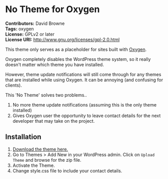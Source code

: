 # No Theme for Oxygen
**Contributors:** David Browne  
**Tags:** oxygen  
**License:** GPLv2 or later  
**License URI:** http://www.gnu.org/licenses/gpl-2.0.html

This theme only serves as a placeholder for sites built with [Oxygen](http://oxygenbuilder.com/).

Oxygen completely disables the WordPress theme system, so it really doesn't matter which theme you have installed.

However, theme update notifications will still come through for any themes that are installed while using Oxygen. It can be annoying (and confusing for clients).

This 'No Theme' solves two problems..

1. No more theme update notifications (assuming this is the only theme installed)
2. Gives Oxygen user the opportunity to leave contact details for the next developer that may take on the project.

## Installation ##

1. [Download the theme here.](https://github.com/wplit/no-theme/archive/master.zip)
2. Go to Themes > Add New in your WordPress admin. Click on `Upload Theme` and browse for the zip file.
3. Activate the Theme.
4. Change style.css file to include your contact details.
